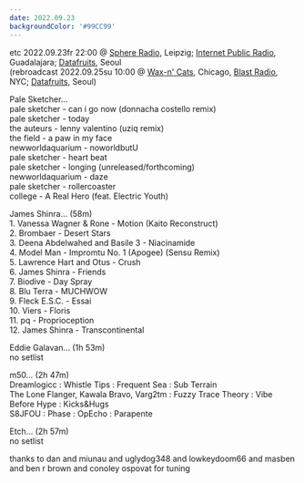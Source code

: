 ```yaml
---
date: 2022.09.23
backgroundColor: '#99CC99'
---
```


etc 2022.09.23fr 22:00 @ [Sphere Radio](http://www.sphere-radio.net/), Leipzig; [Internet Public Radio](http://www.internetpublicradio.live/), Guadalajara; [Datafruits](http://www.datafruits.fm/), Seoul  
(rebroadcast 2022.09.25su 10:00 @ [Wax-n' Cats](http://www.twitch.tv/waxncats), Chicago, [Blast Radio](https://blastradio.com/kimochisound), NYC; [Datafruits](http://www.datafruits.fm/), Seoul)  

Pale Sketcher...  
pale sketcher - can i go now (donnacha costello remix)  
pale sketcher - today  
the auteurs - lenny valentino (uziq remix)  
the field - a paw in my face  
newworldaquarium - noworldbutU  
pale sketcher - heart beat  
pale sketcher - longing (unreleased/forthcoming)  
newworldaquarium - daze  
pale sketcher - rollercoaster  
college - A Real Hero (feat. Electric Youth)  

James Shinra... (58m)  
1\. Vanessa Wagner & Rone - Motion (Kaito Reconstruct)  
2\. Brombaer - Desert Stars  
3\. Deena Abdelwahed and Basile 3 - Niacinamide  
4\. Model Man - Impromtu No. 1 (Apogee) (Sensu Remix)  
5\. Lawrence Hart and Otus - Crush  
6\. James Shinra - Friends  
7\. Biodive - Day Spray  
8\. Blu Terra - MUCHWOW  
9\. Fleck E.S.C. - Essai  
10\. Viers - Floris  
11\. pq - Proprioception  
12\. James Shinra - Transcontinental  

Eddie Galavan... (1h 53m)  
no setlist  

m50... (2h 47m)  
Dreamlogicc : Whistle Tips : Frequent Sea : Sub Terrain  
The Lone Flanger, Kawala Bravo, Varg2tm : Fuzzy Trace Theory : Vibe Before Hype : Kicks&Hugs  
S8JFOU : Phase : OpEcho : Parapente  

Etch... (2h 57m)  
no setlist  

thanks to dan and miunau and uglydog348 and lowkeydoom66 and masben and ben r brown and conoley ospovat for tuning